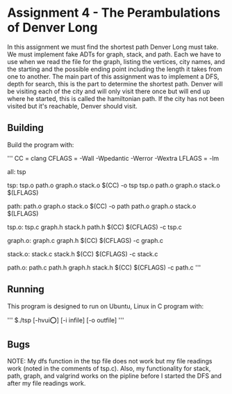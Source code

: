 # Assignment 4 - The Perambulations of Denver Long

In this assignment we must find the shortest path Denver Long must take. We must implement fake ADTs for graph, stack, and path.
Each we have to use when we read the file for the graph, listing the vertices, city names, and the starting and the possible ending 
point including the length it takes from one to another. The main part of this assignment was to implement a DFS, depth for search,
this is the part to determine the shortest path. Denver will be visiting each of the city and will only visit there once but will 
end up where he started, this is called the hamiltonian path. If the city has not been visited but it's reachable, Denver should visit.

## Building

Build the program with:

'''
CC = clang
CFLAGS = -Wall -Wpedantic -Werror -Wextra
LFLAGS = -lm

all: tsp

tsp: tsp.o path.o graph.o stack.o
        $(CC) -o tsp tsp.o path.o graph.o stack.o $(LFLAGS)

path: path.o graph.o stack.o
        $(CC) -o path path.o graph.o stack.o $(LFLAGS)

tsp.o: tsp.c graph.h stack.h path.h
        $(CC) $(CFLAGS) -c tsp.c

graph.o: graph.c graph.h
        $(CC) $(CFLAGS) -c graph.c

stack.o: stack.c stack.h
        $(CC) $(CFLAGS) -c stack.c

path.o: path.c path.h graph.h stack.h
        $(CC) $(CFLAGS) -c path.c
'''

## Running

This program is designed to run on Ubuntu, Linux in C program with:

'''
$./tsp [-hvui:o:] [-i infile] [-o outfile]
'''

## Bugs

NOTE:
My dfs function in the tsp file does not work but my file readings work (noted in the comments of tsp.c).
Also, my functionality for stack, path, graph, and valgrind works on the pipline before I started the DFS and 
after my file readings work. 

